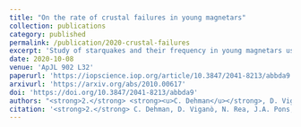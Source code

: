```yaml
---
title: "On the rate of crustal failures in young magnetars"
collection: publications
category: published
permalink: /publication/2020-crustal-failures
excerpt: 'Study of starquakes and their frequency in young magnetars using 3D magneto-thermal simulations.'
date: 2020-10-08
venue: 'ApJL 902 L32'
paperurl: 'https://iopscience.iop.org/article/10.3847/2041-8213/abbda9'
arxivurl: 'https://arxiv.org/abs/2010.00617'
doi: 'https://doi.org/10.3847/2041-8213/abbda9'
authors: "<strong>2.</strong> <strong><u>C. Dehman</u></strong>, D. Viganò, N. Rea et al."
citation: '<strong>2.</strong> C. Dehman, D. Viganò, N. Rea, J.A. Pons, R. Perna & A. Garcia-Garcia (2020). <small><strong>On the rate of crustal failures in young magnetars</strong></small>. <em>ApJL <b>902</b> L32</em>. (<a href="https://arxiv.org/abs/2010.00617">arXiv</a>, <a href="https://ui.adsabs.harvard.edu/abs/2020ApJ...902L..32D/abstract">ADS</a>, <a href="https://doi.org/10.3847/2041-8213/abbda9">DOI</a>)'
---
```


